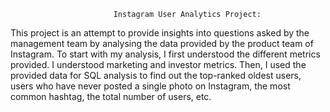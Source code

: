                            Instagram User Analytics Project:

This project is an attempt to provide insights into questions asked by the management team by
analysing the data provided by the product team of Instagram. To start with my analysis, I first
understood the different metrics provided. I understood marketing and investor metrics. Then, I
used the provided data for SQL analysis to find out the top-ranked oldest users, users who have
never posted a single photo on Instagram, the most common hashtag, the total number of users,
etc.

